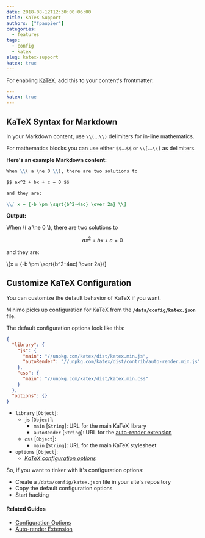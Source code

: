```yaml
---
date: 2018-08-12T12:30:00+06:00
title: KaTeX Support
authors: ["fpaupier"]
categories:
  - features
tags:
  - config
  - katex
slug: katex-support
katex: true
---
```


For enabling [KaTeX](https://khan.github.io/KaTeX), add this to your content's frontmatter:

```yaml
---
katex: true
---
```

## KaTeX Syntax for Markdown

In your Markdown content, use `\\(`...`\\)` delimiters for in-line mathematics.

For mathematics blocks you can use either `$$`...`$$` or `\\[`...`\\]` as delimiters.

**Here's an example Markdown content:**

```md
When \\( a \ne 0 \\), there are two solutions to

$$ ax^2 + bx + c = 0 $$

and they are:

\\[ x = {-b \pm \sqrt{b^2-4ac} \over 2a} \\]
```

**Output:**

When \\( a \ne 0 \\), there are two solutions to

$$ ax^2 + bx + c = 0 $$

and they are:

\\[x = {-b \pm \sqrt{b^2-4ac} \over 2a}\\]

## Customize KaTeX Configuration

You can customize the default behavior of KaTeX if you want.

Minimo picks up configuration for KaTeX from the **`/data/config/katex.json`** file.

The default configuration options look like this:

```json
{
  "library": {
    "js": {
      "main": "//unpkg.com/katex/dist/katex.min.js",
      "autoRender": "//unpkg.com/katex/dist/contrib/auto-render.min.js"
    },
    "css": {
      "main": "//unpkg.com/katex/dist/katex.min.css"
    }
  },
  "options": {}
}
```

- `library` [`Object`]:
  - `js` [`Object`]:
      - `main` [`String`]: URL for the main KaTeX library
      - `autoRender` [`String`]: URL for the [auto-render extension](https://khan.github.io/KaTeX/docs/autorender.html)
  - `css` [`Object`]:
      - `main` [`String`]: URL for the main KaTeX stylesheet
- `options` [`Object`]:
  - _[KaTeX configuration options](https://khan.github.io/KaTeX/docs/options.html)_

So, if you want to tinker with it's configuration options:

- Create a `/data/config/katex.json` file in your site's repository
- Copy the default configuration options
- Start hacking

#### Related Guides

- [Configuration Options](https://khan.github.io/KaTeX/docs/options.html)
- [Auto-render Extension](https://khan.github.io/KaTeX/docs/autorender.html)
